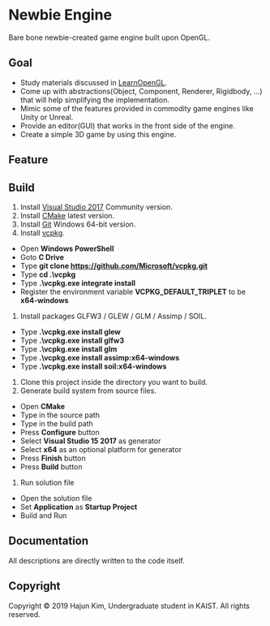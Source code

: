 # Newbie Engine
Bare bone newbie-created game engine built upon OpenGL.

## Goal
* Study materials discussed in [LearnOpenGL](https://learnopengl.com/).
* Come up with abstractions(Object, Component, Renderer, Rigidbody, ...) that will help simplifying the implementation.
* Mimic some of the features provided in commodity game engines like Unity or Unreal.
* Provide an editor(GUI) that works in the front side of the engine.
* Create a simple 3D game by using this engine. 

## Feature

## Build
1. Install [Visual Studio 2017](https://visualstudio.microsoft.com/) Community version.
1. Install [CMake](https://cmake.org/) latest version.
1. Install [Git](https://git-scm.com/) Windows 64-bit version. 
1. Install [vcpkg](https://github.com/Microsoft/vcpkg).
  * Open **Windows PowerShell**
  * Goto **C Drive** 
  * Type **git clone https://github.com/Microsoft/vcpkg.git**
  * Type **cd .\vcpkg**
  * Type **.\vcpkg.exe integrate install**
  * Register the environment variable **VCPKG_DEFAULT_TRIPLET** to be **x64-windows**
1. Install packages GLFW3 / GLEW / GLM / Assimp / SOIL.
  * Type **.\vcpkg.exe install glew**
  * Type **.\vcpkg.exe install glfw3**
  * Type **.\vcpkg.exe install glm**
  * Type **.\vcpkg.exe install assimp:x64-windows**
  * Type **.\vcpkg.exe install soil:x64-windows**
1. Clone this project inside the directory you want to build.
1. Generate build system from source files.
  * Open **CMake**
  * Type in the source path
  * Type in the build path
  * Press **Configure** button
  * Select **Visual Studio 15 2017** as generator
  * Select **x64** as an optional platform for generator
  * Press **Finish** button
  * Press **Build** button
1. Run solution file
  * Open the solution file
  * Set **Application** as **Startup Project**
  * Build and Run


## Documentation
All descriptions are directly written to the code itself.

## Copyright
Copyright © 2019 Hajun Kim, Undergraduate student in KAIST. All rights reserved. 
